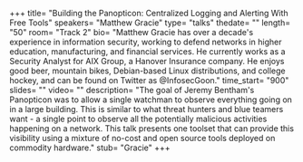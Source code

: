 +++
title= "Building the Panopticon: Centralized Logging and Alerting With Free Tools"
speakers= "Matthew Gracie"
type= "talks"
thedate= ""
length= "50"
room= "Track 2"
bio= "Matthew Gracie has over a decade&#x27;s experience in information security, working to defend networks in higher education, manufacturing, and financial services. He currently works as a Security Analyst for AIX Group, a Hanover Insurance company. He enjoys good beer, mountain bikes, Debian-based Linux distributions, and college hockey, and can be found on Twitter as @InfosecGoon."
time_start= "900"
slides= ""
video= ""
description= "The goal of Jeremy Bentham&#x27;s Panopticon was to allow a single watchman to observe everything going on in a large building. This is similar to what threat hunters and blue teamers want - a single point to observe all the potentially malicious activities happening on a network. This talk presents one toolset that can provide this visibility using a mixture of no-cost and open source tools deployed on commodity hardware."
stub= "Gracie"
+++
